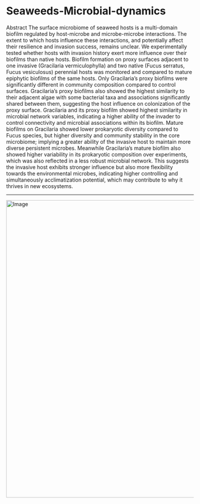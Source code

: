 # Seaweeds-Microbial-dynamics


Abstract
The surface microbiome of seaweed hosts is a multi-domain biofilm regulated by host-microbe and microbe-microbe interactions. The extent to which hosts influence these interactions, and potentially affect their resilience and invasion success, remains unclear. We experimentally tested whether hosts with invasion history exert more influence over their biofilms than native hosts. Biofilm formation on proxy surfaces adjacent to one invasive (Gracilaria vermiculophylla) and two native (Fucus serratus, Fucus vesiculosus) perennial hosts was monitored and compared to mature epiphytic biofilms of the same hosts. Only Gracilaria’s proxy biofilms were significantly different in community composition compared to control surfaces. Gracilaria’s proxy biofilms also showed the highest similarity to their adjacent algae with some bacterial taxa and associations significantly shared between them, suggesting the host influence on colonization of the proxy surface. Gracilaria and its proxy biofilm showed highest similarity in microbial network variables, indicating a higher ability of the invader to control connectivity and microbial associations within its biofilm. Mature biofilms on Gracilaria showed lower prokaryotic diversity compared to Fucus species, but higher diversity and community stability in the core microbiome; implying a greater ability of the invasive host to maintain more diverse persistent microbes. Meanwhile Gracilaria’s mature biofilm also showed higher variability in its prokaryotic composition over experiments, which was also reflected in a less robust microbial network. This suggests the invasive host exhibits 
stronger influence but also more flexibility towards the environmental microbes, indicating higher controlling and simultaneously acclimatization potential, which may contribute to why it thrives in new ecosystems.


---


<img width="1146" height="797" alt="Image" src="https://github.com/user-attachments/assets/14bceac4-bf35-45a6-9354-9505ef12dfad" />
